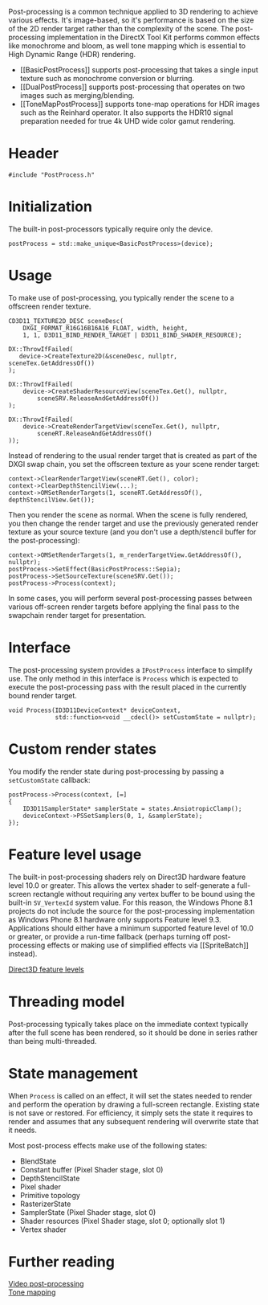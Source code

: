 Post-processing is a common technique applied to 3D rendering to achieve various effects. It's image-based, so it's performance is based on the size of the 2D render target rather than the complexity of the scene. The post-processing implementation in the DirectX Tool Kit performs common effects like monochrome and bloom, as well tone mapping which is essential to High Dynamic Range (HDR) rendering.

* [[BasicPostProcess]] supports post-processing that takes a single input texture such as monochrome conversion or blurring.
* [[DualPostProcess]] supports post-processing that operates on two images such as merging/blending.
* [[ToneMapPostProcess]] supports tone-map operations for HDR images such as the Reinhard operator. It also supports the HDR10 signal preparation needed for true 4k UHD wide color gamut rendering.

# Header

    #include "PostProcess.h"

# Initialization

The built-in post-processors typically require only the device.

    postProcess = std::make_unique<BasicPostProcess>(device);

# Usage

To make use of post-processing, you typically render the scene to a offscreen render texture.

    CD3D11_TEXTURE2D_DESC sceneDesc(
        DXGI_FORMAT_R16G16B16A16_FLOAT, width, height,
        1, 1, D3D11_BIND_RENDER_TARGET | D3D11_BIND_SHADER_RESOURCE);

    DX::ThrowIfFailed(
       device->CreateTexture2D(&sceneDesc, nullptr, sceneTex.GetAddressOf())
    );

    DX::ThrowIfFailed(
        device->CreateShaderResourceView(sceneTex.Get(), nullptr,
            sceneSRV.ReleaseAndGetAddressOf())
    );

    DX::ThrowIfFailed(
        device->CreateRenderTargetView(sceneTex.Get(), nullptr,
            sceneRT.ReleaseAndGetAddressOf()
    ));

Instead of rendering to the usual render target that is created as part of the DXGI swap chain, you set the offscreen texture as your scene render target:

    context->ClearRenderTargetView(sceneRT.Get(), color);
    context->ClearDepthStencilView(...);
    context->OMSetRenderTargets(1, sceneRT.GetAddressOf(), depthStencilView.Get());

Then you render the scene as normal. When the scene is fully rendered, you then change the render target and use the previously generated render texture as your source texture (and you don't use a depth/stencil buffer for the post-processing):

    context->OMSetRenderTargets(1, m_renderTargetView.GetAddressOf(), nullptr);
    postProcess->SetEffect(BasicPostProcess::Sepia);
    postProcess->SetSourceTexture(sceneSRV.Get());
    postProcess->Process(context);

In some cases, you will perform several post-processing passes between various off-screen render targets before applying the final pass to the swapchain render target for presentation.

# Interface

The post-processing system provides a ``IPostProcess`` interface to simplify use. The only method in this interface is ``Process`` which is expected to execute the post-processing pass with the result placed in the currently bound render target.

    void Process(ID3D11DeviceContext* deviceContext,
                 std::function<void __cdecl()> setCustomState = nullptr);

# Custom render states

You modify the render state during post-processing by passing a ``setCustomState`` callback:

    postProcess->Process(context, [=]
    {
        ID3D11SamplerState* samplerState = states.AnsiotropicClamp();
        deviceContext->PSSetSamplers(0, 1, &samplerState);
    });

# Feature level usage

The built-in post-processing shaders rely on Direct3D hardware feature level 10.0 or greater. This allows the vertex shader to self-generate a full-screen rectangle without requiring any vertex buffer to be bound using the built-in ``SV_VertexId`` system value. For this reason, the Windows Phone 8.1 projects do not include the source for the post-processing implementation as Windows Phone 8.1 hardware only supports Feature level 9.3. Applications should either have a minimum supported feature level of 10.0 or greater, or provide a run-time fallback (perhaps turning off post-processing effects or making use of simplified effects via [[SpriteBatch]] instead).

[Direct3D feature levels](http://msdn.microsoft.com/en-us/library/windows/desktop/ff476876.aspx)

# Threading model

Post-processing typically takes place on the immediate context typically after the full scene has been rendered, so it should be done in series rather than being multi-threaded.

# State management

When ``Process`` is called on an effect, it will set the states needed to render and perform the operation by drawing a full-screen rectangle. Existing state is not save or restored. For efficiency, it simply sets the state it requires to render and assumes that any subsequent rendering will overwrite state that it needs.

Most post-process effects make use of the following states:

* BlendState
* Constant buffer (Pixel Shader stage, slot 0)
* DepthStencilState
* Pixel shader
* Primitive topology
* RasterizerState
* SamplerState (Pixel Shader stage, slot 0)
* Shader resources (Pixel Shader stage, slot 0; optionally slot 1)
* Vertex shader

# Further reading

[Video post-processing](https://en.wikipedia.org/wiki/Video_post-processing)  
[Tone mapping](https://en.wikipedia.org/wiki/Tone_mapping) 
